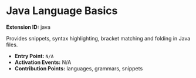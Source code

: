 # Java Language Basics

**Extension ID:** java

Provides snippets, syntax highlighting, bracket matching and folding in Java files.

* **Entry Point:** `N/A`
* **Activation Events:** N/A
* **Contribution Points:** languages, grammars, snippets
